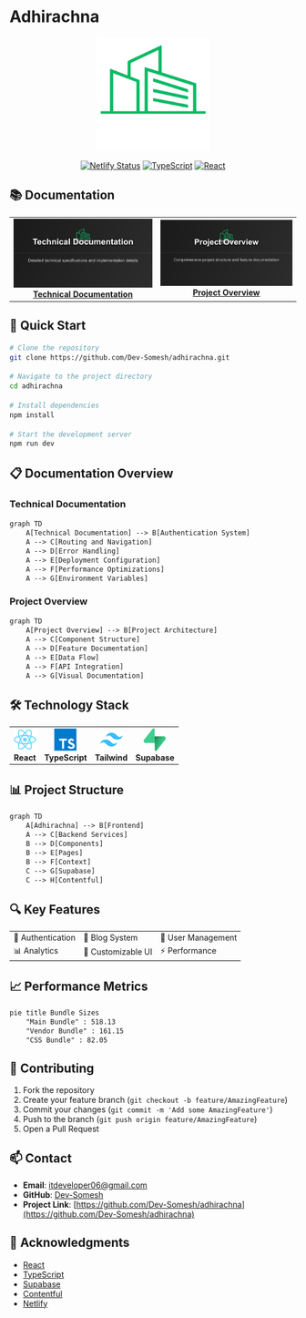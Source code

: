 # Adhirachna

<div align="center">
  <img src="https://raw.githubusercontent.com/Dev-Somesh/adhirachna/main/public/adhirachna-uploads/1bb22713-e329-4324-8be6-ed1a3a73cc9d.png" alt="Adhirachna Logo" width="200"/>
  
  [![Netlify Status](https://api.netlify.com/api/v1/badges/ffae4aca-ada0-4b8d-b600-7833e23d7535/deploy-status)](https://app.netlify.com/sites/adhirachna/deploys)
  [![TypeScript](https://img.shields.io/badge/TypeScript-4.9.5-blue.svg)](https://www.typescriptlang.org/)
  [![React](https://img.shields.io/badge/React-18.2.0-blue.svg)](https://reactjs.org/)
</div>

## 📚 Documentation

<div align="center">
  <table>
    <tr>
      <td align="center">
        <a href="https://github.com/Dev-Somesh/adhirachna/blob/main/TECHNICAL_DOCUMENTATION.md">
          <img src="https://raw.githubusercontent.com/Dev-Somesh/adhirachna/main/docs/technical-docs.png" alt="Technical Documentation" width="300"/>
          <br/>
          <strong>Technical Documentation</strong>
        </a>
      </td>
      <td align="center">
        <a href="https://github.com/Dev-Somesh/adhirachna/blob/main/PROJECT_OVERVIEW.md">
          <img src="https://raw.githubusercontent.com/Dev-Somesh/adhirachna/main/docs/project-overview.png" alt="Project Overview" width="300"/>
          <br/>
          <strong>Project Overview</strong>
        </a>
      </td>
    </tr>
  </table>
</div>

## 🚀 Quick Start

```bash
# Clone the repository
git clone https://github.com/Dev-Somesh/adhirachna.git

# Navigate to the project directory
cd adhirachna

# Install dependencies
npm install

# Start the development server
npm run dev
```

## 📋 Documentation Overview

### Technical Documentation
```mermaid
graph TD
    A[Technical Documentation] --> B[Authentication System]
    A --> C[Routing and Navigation]
    A --> D[Error Handling]
    A --> E[Deployment Configuration]
    A --> F[Performance Optimizations]
    A --> G[Environment Variables]
```

### Project Overview
```mermaid
graph TD
    A[Project Overview] --> B[Project Architecture]
    A --> C[Component Structure]
    A --> D[Feature Documentation]
    A --> E[Data Flow]
    A --> F[API Integration]
    A --> G[Visual Documentation]
```

## 🛠️ Technology Stack

<div align="center">
  <table>
    <tr>
      <td align="center">
        <img src="https://raw.githubusercontent.com/devicons/devicon/master/icons/react/react-original.svg" width="40" height="40"/>
        <br/>
        <strong>React</strong>
      </td>
      <td align="center">
        <img src="https://raw.githubusercontent.com/devicons/devicon/master/icons/typescript/typescript-original.svg" width="40" height="40"/>
        <br/>
        <strong>TypeScript</strong>
      </td>
      <td align="center">
        <img src="https://raw.githubusercontent.com/devicons/devicon/master/icons/tailwindcss/tailwindcss-original.svg" width="40" height="40"/>
        <br/>
        <strong>Tailwind</strong>
      </td>
      <td align="center">
        <img src="https://raw.githubusercontent.com/devicons/devicon/master/icons/supabase/supabase-original.svg" width="40" height="40"/>
        <br/>
        <strong>Supabase</strong>
      </td>
    </tr>
  </table>
</div>

## 📊 Project Structure

```mermaid
graph TD
    A[Adhirachna] --> B[Frontend]
    A --> C[Backend Services]
    B --> D[Components]
    B --> E[Pages]
    B --> F[Context]
    C --> G[Supabase]
    C --> H[Contentful]
```

## 🔍 Key Features

<div align="center">
  <table>
    <tr>
      <td>🔐 Authentication</td>
      <td>📝 Blog System</td>
      <td>👥 User Management</td>
    </tr>
    <tr>
      <td>📊 Analytics</td>
      <td>🎨 Customizable UI</td>
      <td>⚡ Performance</td>
    </tr>
  </table>
</div>

## 📈 Performance Metrics

```mermaid
pie title Bundle Sizes
    "Main Bundle" : 518.13
    "Vendor Bundle" : 161.15
    "CSS Bundle" : 82.05
```

## 🤝 Contributing

1. Fork the repository
2. Create your feature branch (`git checkout -b feature/AmazingFeature`)
3. Commit your changes (`git commit -m 'Add some AmazingFeature'`)
4. Push to the branch (`git push origin feature/AmazingFeature`)
5. Open a Pull Request

## 📫 Contact

- **Email**: itdeveloper06@gmail.com
- **GitHub**: [Dev-Somesh](https://github.com/Dev-Somesh)
- **Project Link**: [https://github.com/Dev-Somesh/adhirachna](https://github.com/Dev-Somesh/adhirachna)

## 🙏 Acknowledgments

- [React](https://reactjs.org/)
- [TypeScript](https://www.typescriptlang.org/)
- [Supabase](https://supabase.io/)
- [Contentful](https://www.contentful.com/)
- [Netlify](https://www.netlify.com/)
